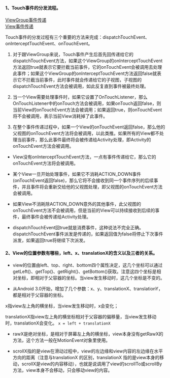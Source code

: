 #### 1、Touch事件的分发流程。

[ViewGroup事件传递](https://blog.csdn.net/yanbober/article/details/45912661)  
[View事件传递](https://blog.csdn.net/yanbober/article/details/45887547)

Touch事件的分发过程有三个重要的方法来完成：dispatchTouchEvent、onInterceptTouchEvent、onTouchEvent。 

1. 对于跟ViewGroup来说，Touch事件产生后首先回传递给它的dispatchTouchEvent方法，如果这个ViewGroup的onInterceptTouchEvent方法返回true就表示它要拦截当前事件，它的onTouchEvent会被调用去处理此事件；如果这个ViewGroup的onInterceptTouchEvent方法返回false就表示它不拦截当前事件，此时事件就会传递给它的子视图，子视图的dispatchTouchEvent方法会被调用，如此反复直到事件被最终处理。

2. 当一个View需要处理事件时，如果它设置了OnTouchListener，那么OnTouchListener中的onTouch方法会被调用，如果onTouch返回false，则当前View的onTouchEvent方法会被调用；如果返回true，则onTouchEvent将不会被调用，表示当前View消耗掉了此事件。

3. 在整个事件传递过程中，如果一个View的onTouchEvent返回false，那么他的父视图的onTouchEvent方法将会被调用，以此类推。如果所有的View都不处理当前事件，那么此事件最终将会被传递给Activity处理，即Activity的onTouchEvent方法会被调用。

- View没有onInterceptTouchEvent方法，一点有事件传递给它，那么它的onTouchEvent方法将会被调用。

- 某个View一旦开始处理事件，如果它不消耗ACTION_DOWN事件(onTouchEvent返回false)，那么它将不会接收到同一个事件序列的后续事件，并且事件将会重新交给他的父视图处理，即父视图的onTouchEvent方法会被调用。

- 如果View不消耗除ACTION_DOWN意外的其他事件，此父视图的onTouchEvent方法不会被调用，但是当前的View可以持续接收到后续的事件，最终事件会被传递给Activity处理。

- dispatchTouchEvent回true就是消费事件，这种说法不完全正确。dispatchTouchEvent事件派发是传递的，如果返回值为false将停止下次事件派发，如果返回true将继续下次派发。

#### 2、View的位置参数有哪些，left、x、translationX的含义以及三者的关系。
- view的位置由left、top、right、bottom四个属性决定，这几个坐标可以通过getLeft()、getTop()、getRight()、getBottom()获取。注意这四个坐标是相对坐标，即相对于父容器的坐标。当view发生移动时，这几个坐标是不变的。

- 从Android 3.0开始，增加了几个参数：x、y、translationX、translationY，都是相对于父容器的坐标。

 x指view左上角的横坐标，当view发生移动时，x会变化；

 translationX指view左上角的横坐标相对于父容器的偏移量，当view发生移动时，translationX会变化。
 `x = left + translationX `

- rawX是绝对坐标，是相对于屏幕左上角的横坐标，view本身没有getRawX的方法，这个方法一般在MotionEvent对象里使用。

- scrollX指的是view在滑动过程中，view的左边缘和view内容的左边缘在水平方向的距离（注意与translationX 的区别，translationX 指的是view本身的移动，scrollX是view的内容移动），也就是说调用了view的scrollTo或scrollBy方法，view本身不会移动，只会移动view的内容。
